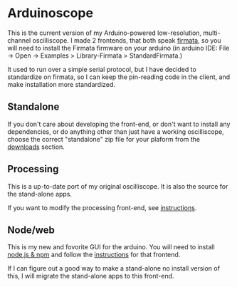 # Arduinoscope

This is the current version of my Arduino-powered low-resolution, multi-channel oscilliscope. I made 2 frontends, that both speak [firmata](http://firmata.org), so you will need to install the Firmata firmware on your arduino (in arduino IDE: File -> Open -> Examples > Library-Firmata > StandardFirmata.)

It used to run over a simple serial protocol, but I have decided to standardize on firmata, so I can keep the pin-reading code in the client, and make installation more standardized.

## Standalone

If you don't care about developing the front-end, or don't want to install any dependencies, or do anything other than just have a working oscilliscope, choose the correct "standalone" zip file for your plaform from the [downloads](https://github.com/konsumer/arduinoscope/downloads) section.


## Processing

This is a up-to-date port of my original oscilliscope. It is also the source for the stand-alone apps.

If you want to modify the processing front-end, see [instructions](https://github.com/konsumer/arduinoscope/tree/master/processing).


## Node/web

This is my new and fovorite GUI for the arduino.  You will need to install [node.js & npm](http://nodejs.org/download/) and follow the [instructions](https://github.com/konsumer/arduinoscope/tree/master/web) for that frontend.

If I can figure out a good way to make a stand-alone no install version of this, I will migrate the stand-alone apps to this front-end.
